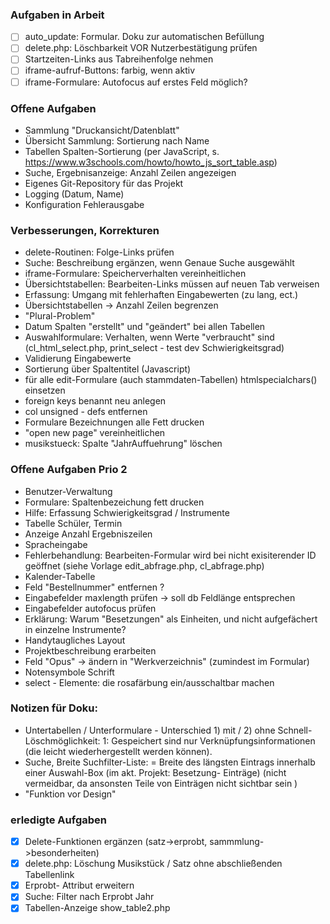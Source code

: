 ﻿
###  Aufgaben in Arbeit
- [ ] auto_update: Formular. Doku zur automatischen Befüllung 
- [ ] delete.php: Löschbarkeit VOR Nutzerbestätigung prüfen
- [ ] Startzeiten-Links aus Tabreihenfolge nehmen 
- [ ] iframe-aufruf-Buttons: farbig, wenn aktiv 
- [ ] iframe-Formulare: Autofocus auf erstes Feld möglich? 

### Offene Aufgaben 
* Sammlung "Druckansicht/Datenblatt" 
* Übersicht Sammlung: Sortierung nach Name
* Tabellen Spalten-Sortierung (per JavaScript, s. https://www.w3schools.com/howto/howto_js_sort_table.asp) 
* Suche, Ergebnisanzeige: Anzahl Zeilen angezeigen  
* Eigenes Git-Repository für das Projekt 
* Logging (Datum, Name)
* Konfiguration Fehlerausgabe


### Verbesserungen, Korrekturen 
* delete-Routinen: Folge-Links prüfen  
* Suche: Beschreibung ergänzen, wenn Genaue Suche ausgewählt 
* iframe-Formulare: Speicherverhalten vereinheitlichen 
* Übersichtstabellen: Bearbeiten-Links müssen auf neuen Tab verweisen
* Erfassung: Umgang mit fehlerhaften Eingabewerten (zu lang, ect.)
* Übersichtstabellen -> Anzahl Zeilen begrenzen
* "Plural-Problem" 
* Datum Spalten "erstellt" und "geändert" bei allen Tabellen
* Auswahlformulare: Verhalten, wenn Werte "verbraucht" sind (cl_html_select.php, print_select - test dev Schwierigkeitsgrad) 
* Validierung Eingabewerte
* Sortierung über Spaltentitel (Javascript)
* für alle edit-Formulare (auch stammdaten-Tabellen) htmlspecialchars() einsetzen
* foreign keys benannt neu anlegen 
* col unsigned - defs entfernen 
* Formulare Bezeichnungen alle Fett drucken 
* "open new page" vereinheitlichen 
* musikstueck: Spalte "JahrAuffuehrung" löschen

### Offene Aufgaben Prio 2
* Benutzer-Verwaltung  
* Formulare: Spaltenbezeichung fett drucken 
* Hilfe: Erfassung Schwierigkeitsgrad / Instrumente 
* Tabelle Schüler, Termin 
* Anzeige Anzahl Ergebniszeilen
* Spracheingabe 
* Fehlerbehandlung: Bearbeiten-Formular wird bei nicht exisiterender ID geöffnet (siehe Vorlage edit_abfrage.php, cl_abfrage.php) 
* Kalender-Tabelle 
* Feld "Bestellnummer" entfernen ?
* Eingabefelder maxlength prüfen -> soll db Feldlänge entsprechen 
* Eingabefelder autofocus prüfen 
* Erklärung: Warum "Besetzungen" als Einheiten, und nicht aufgefächert in einzelne Instrumente? 
* Handytaugliches Layout 
* Projektbeschreibung erarbeiten 
* Feld "Opus" -> ändern in "Werkverzeichnis" (zumindest im Formular)
* Notensymbole Schrift
* select - Elemente: die rosafärbung ein/ausschaltbar machen

### Notizen für Doku: 
* Untertabellen / Unterformulare - Unterschied 1) mit / 2) ohne Schnell-Löschmöglichkeit: 1: Gespeichert sind nur Verknüpfungsinformationen (die leicht wiederhergestellt werden können).  
* Suche, Breite Suchfilter-Liste: = Breite des längsten Eintrags innerhalb einer Auswahl-Box (im akt. Projekt: Besetzung- Einträge) (nicht vermeidbar, da ansonsten Teile von Einträgen nicht sichtbar sein )
* "Funktion vor Design"  


### erledigte Aufgaben 
- [X] Delete-Funktionen ergänzen (satz->erprobt, sammmlung->besonderheiten) 
- [X] delete.php: Löschung Musikstück / Satz ohne abschließenden Tabellenlink  
- [X] Erprobt- Attribut erweitern 
- [X] Suche: Filter nach Erprobt Jahr
- [X] Tabellen-Anzeige show_table2.php
